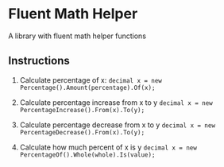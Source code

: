 # Fluent Math Helper
 A library with fluent math helper functions

## Instructions

1. Calculate percentage of x:
	```decimal x = new Percentage().Amount(percentage).Of(x);```

2. Calculate percentage increase from x to y
	```decimal x = new PercentageIncrease().From(x).To(y);```

3. Calculate percentage decrease from x to y
	```decimal x = new PercentageDecrease().From(x).To(y);```

4. Calculate how much percent of x is y
	```decimal x = new PercentageOf().Whole(whole).Is(value);```